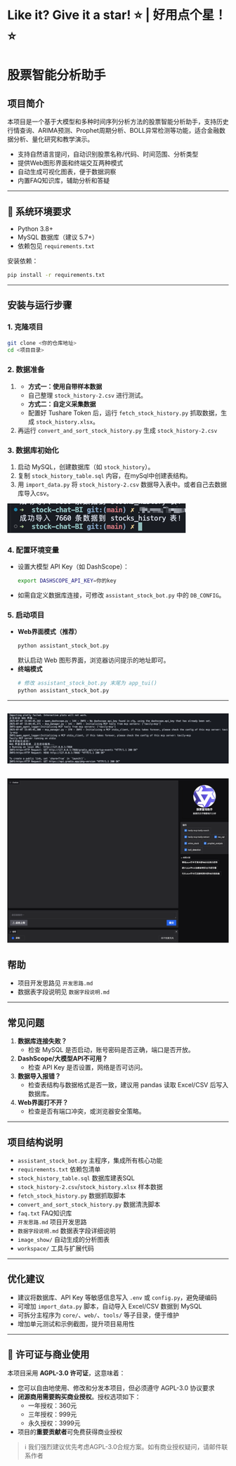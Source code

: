 # Like it? Give it a star! ⭐ | 好用点个星！⭐
# 股票智能分析助手

## 项目简介

本项目是一个基于大模型和多种时间序列分析方法的股票智能分析助手，支持历史行情查询、ARIMA预测、Prophet周期分析、BOLL异常检测等功能，适合金融数据分析、量化研究和教学演示。

- 支持自然语言提问，自动识别股票名称/代码、时间范围、分析类型
- 提供Web图形界面和终端交互两种模式
- 自动生成可视化图表，便于数据洞察
- 内置FAQ知识库，辅助分析和答疑

---

## 🔧 系统环境要求

- Python 3.8+
- MySQL 数据库（建议 5.7+）
- 依赖包见 `requirements.txt`

安装依赖：
```bash
pip install -r requirements.txt
```

---

## 安装与运行步骤

### 1. 克隆项目
```bash
git clone <你的仓库地址>
cd <项目目录>
```

### 2. 数据准备
1. - **方式一：使用自带样本数据**
   - 自己整理 `stock_history-2.csv` 进行测试。
   - **方式二：自定义采集数据**
   - 配置好 Tushare Token 后，运行 `fetch_stock_history.py` 抓取数据，生成 `stock_history.xlsx`。
2. 再运行 `convert_and_sort_stock_history.py` 生成 `stock_history-2.csv`


### 3. 数据库初始化
1. 启动 MySQL，创建数据库（如 `stock_history`）。
2. 复制 `stock_history_table.sql` 内容，在mySql中创建表结构。
3. 用 `import_data.py` 将 `stock_history-2.csv` 数据导入表中。或者自己去数据库导入csv。

![导入成功预览](readmeImg/导入成功预览.png)

### 4. 配置环境变量
- 设置大模型 API Key（如 DashScope）：
  ```bash
  export DASHSCOPE_API_KEY=你的key
  ```
- 如需自定义数据库连接，可修改 `assistant_stock_bot.py` 中的 `DB_CONFIG`。

### 5. 启动项目
- **Web界面模式（推荐）**
  ```bash
  python assistant_stock_bot.py
  ```
  默认启动 Web 图形界面，浏览器访问提示的地址即可。
- **终端模式**
  ```bash
  # 修改 assistant_stock_bot.py 末尾为 app_tui()
  python assistant_stock_bot.py
  ```
---
![启动成功预览](readmeImg/项目启动成功预览.png)
---
![页面成功预览](readmeImg/页面浏览.png)
---

## 帮助
- 项目开发思路见 `开发思路.md`
- 数据表字段说明见 `数据字段说明.md`

---

## 常见问题

1. **数据库连接失败？**
   - 检查 MySQL 是否启动，账号密码是否正确，端口是否开放。
2. **DashScope/大模型API不可用？**
   - 检查 API Key 是否设置，网络是否可访问。
3. **数据导入报错？**
   - 检查表结构与数据格式是否一致，建议用 pandas 读取 Excel/CSV 后写入数据库。
4. **Web界面打不开？**
   - 检查是否有端口冲突，或浏览器安全策略。

---

## 项目结构说明

- `assistant_stock_bot.py`  主程序，集成所有核心功能
- `requirements.txt`       依赖包清单
- `stock_history_table.sql` 数据库建表SQL
- `stock_history-2.csv`/`stock_history.xlsx`  样本数据
- `fetch_stock_history.py` 数据抓取脚本
- `convert_and_sort_stock_history.py` 数据清洗脚本
- `faq.txt`                FAQ知识库
- `开发思路.md`            项目开发思路
- `数据字段说明.md`         数据表字段详细说明
- `image_show/`            自动生成的分析图表
- `workspace/`             工具与扩展代码

---

## 优化建议

- 建议将数据库、API Key 等敏感信息写入 `.env` 或 `config.py`，避免硬编码
- 可增加 `import_data.py` 脚本，自动导入 Excel/CSV 数据到 MySQL
- 可拆分主程序为 `core/`、`web/`、`tools/` 等子目录，便于维护
- 增加单元测试和示例截图，提升项目易用性

---

## 🧾 许可证与商业使用
本项目采用 **AGPL-3.0 许可证**，这意味着：
- 您可以自由地使用、修改和分发本项目，但必须遵守 AGPL-3.0 协议要求
- **闭源商用需要购买商业授权**。授权选项如下：
  - 一年授权：360元
  - 三年授权：999元
  - 永久授权：3999元
- 项目的**重要贡献者**可免费获得商业授权

> ℹ️ 我们强烈建议优先考虑AGPL-3.0合规方案。如有商业授权疑问，请邮件联系作者